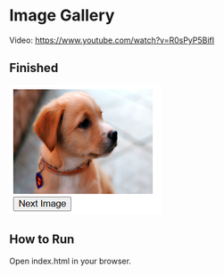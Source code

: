 # Image Gallery

Video: <https://www.youtube.com/watch?v=R0sPyP5BifI>

## Finished

![finished](finished.png)

## How to Run

Open index.html in your browser.
